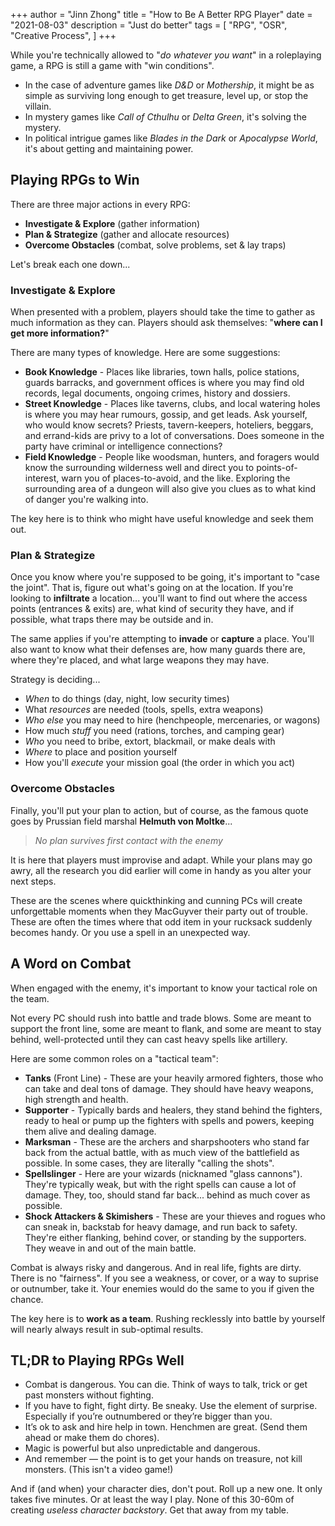 +++ 
author = "Jinn Zhong" 
title = "How to Be A Better RPG Player" 
date = "2021-08-03" 
description = "Just do better"
tags = [
    "RPG",
    "OSR",
    "Creative Process",
]
+++

While you're technically allowed to "_do whatever you want_" in a roleplaying game, a RPG is still a game with "win conditions".

* In the case of adventure games like _D&D_ or _Mothership_, it might be as simple as surviving long enough to get treasure, level up, or stop the villain.
* In mystery games like _Call of Cthulhu_ or _Delta Green_, it's solving the mystery.
* In political intrigue games like _Blades in the Dark_ or _Apocalypse World_, it's about getting and maintaining power.

## Playing RPGs to Win
There are three major actions in every RPG:

* **Investigate & Explore** (gather information)
* **Plan & Strategize** (gather and allocate resources)
* **Overcome Obstacles** (combat, solve problems, set & lay traps)

Let's break each one down...

### Investigate & Explore

When presented with a problem, players should take the time to gather as much information as they can. Players should ask themselves: "**where can I get more information?**"

There are many types of knowledge. Here are some suggestions:
* **Book Knowledge** - Places like libraries, town halls, police stations, guards barracks, and government offices is where you may find old records, legal documents, ongoing crimes, history and dossiers.
* **Street Knowledge** - Places like taverns, clubs, and local watering holes is where you may hear rumours, gossip, and get leads. Ask yourself, who would know secrets? Priests, tavern-keepers, hoteliers, beggars, and errand-kids are privy to a lot of conversations. Does someone in the party have criminal or intelligence connections?
* **Field Knowledge** - People like woodsman, hunters, and foragers would know the surrounding wilderness well and direct you to points-of-interest, warn you of places-to-avoid, and the like. Exploring the surrounding area of a dungeon will also give you clues as to what kind of danger you're walking into.

The key here is to think who might have useful knowledge and seek them out.

### Plan & Strategize
Once you know where you're supposed to be going, it's important to "case the joint". That is, figure out what's going on at the location.
If you're looking to **infiltrate** a location... you'll want to find out where the access points (entrances & exits) are, what kind of security they have, and if possible, what traps there may be outside and in.

The same applies if you're attempting to **invade** or **capture** a place. You'll also want to know what their defenses are, how many guards there are, where they're placed, and what large weapons they may have.

Strategy is deciding...
* _When_ to do things (day, night, low security times)
* What _resources_ are needed (tools, spells, extra weapons)
* _Who else_ you may need to hire (henchpeople, mercenaries, or wagons)
* How much _stuff_ you need (rations, torches, and camping gear)
* _Who_ you need to bribe, extort, blackmail, or make deals with
* _Where_ to place and position yourself
* How you'll _execute_ your mission goal (the order in which you act)

### Overcome Obstacles
Finally, you'll put your plan to action, but of course, as the famous quote goes by Prussian field marshal **Helmuth von Moltke**...

> _No plan survives first contact with the enemy_

It is here that players must improvise and adapt. While your plans may go awry, all the research you did earlier will come in handy as you alter your next steps.

These are the scenes where quickthinking and cunning PCs will create unforgettable moments when they MacGuyver their party out of trouble. These are often the times where that odd item in your rucksack suddenly becomes handy. Or you use a spell in an unexpected way.

## A Word on Combat

When engaged with the enemy, it's important to know your tactical role on the team.

Not every PC should rush into battle and trade blows. Some are meant to support the front line, some are meant to flank, and some are meant to stay behind, well-protected until they can cast heavy spells like artillery.

Here are some common roles on a "tactical team":

* **Tanks** (Front Line) - These are your heavily armored fighters, those who can take and deal tons of damage. They should have heavy weapons, high strength and health.
* **Supporter** - Typically bards and healers, they stand behind the fighters, ready to heal or pump up the fighters with spells and powers, keeping them alive and dealing damage.
* **Marksman** - These are the archers and sharpshooters who stand far back from the actual battle, with as much view of the battlefield as possible. In some cases, they are literally "calling the shots".
* **Spellslinger** - Here are your wizards (nicknamed "glass cannons"). They're typically weak, but with the right spells can cause a lot of damage. They, too, should stand far back... behind as much cover as possible.
* **Shock Attackers & Skimishers** - These are your thieves and rogues who can sneak in, backstab for heavy damage, and run back to safety. They're either flanking, behind cover, or standing by the supporters. They weave in and out of the main battle.

Combat is always risky and dangerous. And in real life, fights are dirty. There is no "fairness". If you see a weakness, or cover, or a way to suprise or outnumber, take it. Your enemies would do the same to you if given the chance.

The key here is to **work as a team**. Rushing recklessly into battle by yourself will nearly always result in sub-optimal results.

## TL;DR to Playing RPGs Well
* Combat is dangerous. You can die. Think of ways to talk, trick or get past monsters without fighting.
* If you have to fight, fight dirty. Be sneaky. Use the element of surprise. Especially if you’re outnumbered or they’re bigger than you.
* It’s ok to ask and hire help in town. Henchmen are great. (Send them ahead or make them do chores).
* Magic is powerful but also unpredictable and dangerous.
* And remember — the point is to get your hands on treasure, not kill monsters. (This isn't a video game!)

And if (and when) your character dies, don't pout. Roll up a new one. It only takes five minutes. Or at least the way I play. None of this 30-60m of creating _useless character backstory_. Get that away from my table.

